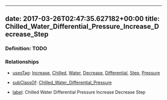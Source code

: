 
---
date: 2017-03-26T02:47:35.627182+00:00
title: Chilled_Water_Differential_Pressure_Increase_Decrease_Step
---
### Definition: TODO

### Relationships

* [usesTag](https://brickschema.org/schema/1.0/BrickFrame#usesTag): [Increase](https://brickschema.org/schema/1.0/BrickTag#Increase), [Chilled](https://brickschema.org/schema/1.0/BrickTag#Chilled), [Water](https://brickschema.org/schema/1.0/BrickTag#Water), [Decrease](https://brickschema.org/schema/1.0/BrickTag#Decrease), [Differential](https://brickschema.org/schema/1.0/BrickTag#Differential), [Step](https://brickschema.org/schema/1.0/BrickTag#Step), [Pressure](https://brickschema.org/schema/1.0/BrickTag#Pressure)

* [subClassOf](http://www.w3.org/2000/01/rdf-schema#subClassOf): [Chilled_Water_Differential_Pressure](https://brickschema.org/schema/1.0/Brick#Chilled_Water_Differential_Pressure)

* [label](http://www.w3.org/2000/01/rdf-schema#label): Chilled Water Differential Pressure Increase Decrease Step
